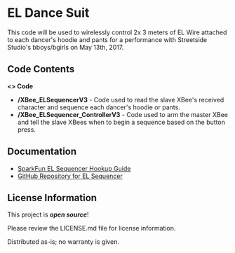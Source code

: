 # EL Dance Suit

This code will be used to wirelessly control 2x 3 meters of EL Wire attached to each dancer's hoodie and pants
for a performance with Streetside Studio's bboys/bgirls on May 13th, 2017.

Code Contents
-------------------
**<> Code**
- **/XBee_ELSequencerV3** - Code used to read the slave XBee's received character and sequence each dancer's hoodie or pants.
- **/XBee_ELSequencer_ControllerV3** - Code used to arm the master XBee and tell the slave XBees when to begin a sequence based on the button press.

Documentation
-------------------

* [SparkFun EL Sequencer Hookup Guide](https://learn.sparkfun.com/tutorials/el-sequencerescudo-dos-hookup-guide)
* [GitHub Repository for EL Sequencer](https://github.com/sparkfun/EL_Sequencer/tree/master)


License Information
-------------------

This project is _**open source**_! 

Please review the LICENSE.md file for license information. 

Distributed as-is; no warranty is given.
